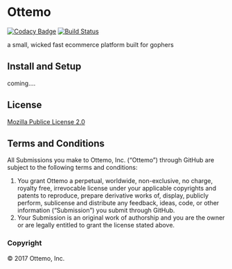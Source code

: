 Ottemo
=========

[![Codacy Badge](https://api.codacy.com/project/badge/Grade/3e068cd576494103aa411d21157d2a4d)](https://www.codacy.com/app/vastbinderj/foundation?utm_source=github.com&utm_medium=referral&utm_content=ottemo/foundation&utm_campaign=badger)
[![Build Status](http://jenkins.ottemo.io/buildStatus/icon?job=build_foundation_docker_image)](http://jenkins.ottemo.io/job/build_foundation_docker_image/)

a small, wicked fast ecommerce platform built for gophers

## Install and Setup 

coming....


## License

[Mozilla Publice License 2.0](LICENSE.md) 
## Terms and Conditions

All Submissions you make to Ottemo, Inc. (“Ottemo”) through GitHub are subject to the following terms and conditions:

1. You grant Ottemo a perpetual, worldwide, non-exclusive, no charge, royalty free, irrevocable license under your applicable copyrights and patents to reproduce, prepare derivative works of, display, publicly perform, sublicense and distribute any feedback, ideas, code, or other information (“Submission”) you submit through GitHub.
2. Your Submission is an original work of authorship and you are the owner or are legally entitled to grant the license stated above.

### Copyright
© 2017 Ottemo, Inc.

